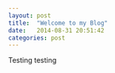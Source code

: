 ```yaml
---
layout: post
title:  "Welcome to my Blog"
date:   2014-08-31 20:51:42
categories: post
---
```


Testing testing